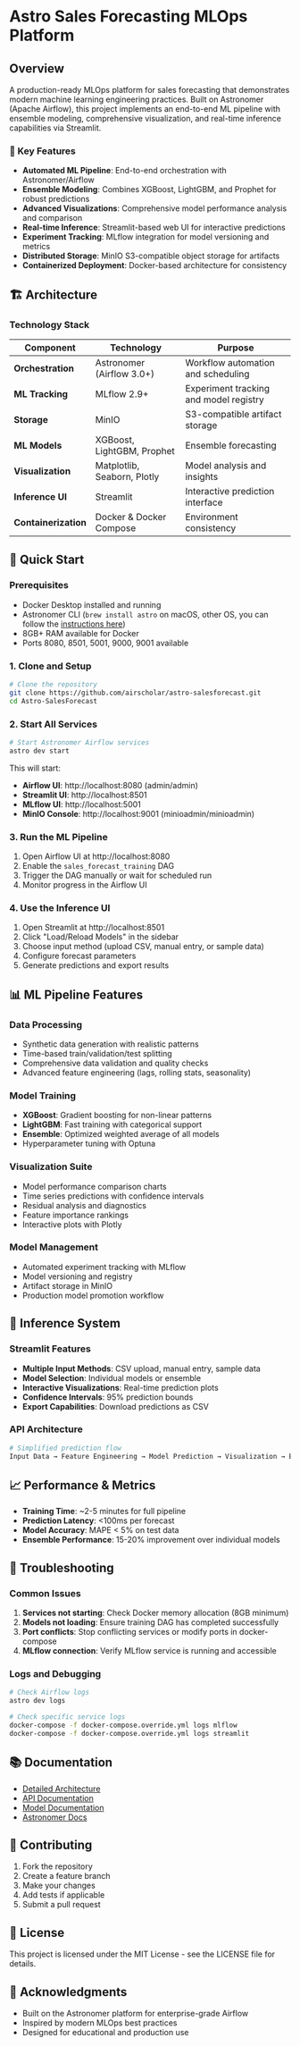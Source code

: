 # Astro Sales Forecasting MLOps Platform

## Overview

A production-ready MLOps platform for sales forecasting that demonstrates modern machine learning engineering practices. Built on Astronomer (Apache Airflow), this project implements an end-to-end ML pipeline with ensemble modeling, comprehensive visualization, and real-time inference capabilities via Streamlit.

### 🚀 Key Features

- **Automated ML Pipeline**: End-to-end orchestration with Astronomer/Airflow
- **Ensemble Modeling**: Combines XGBoost, LightGBM, and Prophet for robust predictions
- **Advanced Visualizations**: Comprehensive model performance analysis and comparison
- **Real-time Inference**: Streamlit-based web UI for interactive predictions
- **Experiment Tracking**: MLflow integration for model versioning and metrics
- **Distributed Storage**: MinIO S3-compatible object storage for artifacts
- **Containerized Deployment**: Docker-based architecture for consistency

## 🏗️ Architecture

### Technology Stack

| Component | Technology                 | Purpose |
|-----------|----------------------------|---------|  
| **Orchestration** | Astronomer (Airflow 3.0+)  | Workflow automation and scheduling |
| **ML Tracking** | MLflow 2.9+                | Experiment tracking and model registry |
| **Storage** | MinIO                      | S3-compatible artifact storage |
| **ML Models** | XGBoost, LightGBM, Prophet | Ensemble forecasting |
| **Visualization** | Matplotlib, Seaborn, Plotly | Model analysis and insights |
| **Inference UI** | Streamlit                  | Interactive prediction interface |
| **Containerization** | Docker & Docker Compose    | Environment consistency |

## 🚀 Quick Start

### Prerequisites

- Docker Desktop installed and running
- Astronomer CLI (`brew install astro` on macOS, other OS, you can follow the [instructions here](https://www.astronomer.io/docs/astro/cli/install-cli/))
- 8GB+ RAM available for Docker
- Ports 8080, 8501, 5001, 9000, 9001 available

### 1. Clone and Setup

```bash
# Clone the repository
git clone https://github.com/airscholar/astro-salesforecast.git
cd Astro-SalesForecast
```

### 2. Start All Services

```bash
# Start Astronomer Airflow services
astro dev start
```

This will start:
- **Airflow UI**: http://localhost:8080 (admin/admin)
- **Streamlit UI**: http://localhost:8501
- **MLflow UI**: http://localhost:5001
- **MinIO Console**: http://localhost:9001 (minioadmin/minioadmin)

### 3. Run the ML Pipeline

1. Open Airflow UI at http://localhost:8080
2. Enable the `sales_forecast_training` DAG
3. Trigger the DAG manually or wait for scheduled run
4. Monitor progress in the Airflow UI

### 4. Use the Inference UI

1. Open Streamlit at http://localhost:8501
2. Click "Load/Reload Models" in the sidebar
3. Choose input method (upload CSV, manual entry, or sample data)
4. Configure forecast parameters
5. Generate predictions and export results

## 📊 ML Pipeline Features

### Data Processing
- Synthetic data generation with realistic patterns
- Time-based train/validation/test splitting
- Comprehensive data validation and quality checks
- Advanced feature engineering (lags, rolling stats, seasonality)

### Model Training
- **XGBoost**: Gradient boosting for non-linear patterns
- **LightGBM**: Fast training with categorical support
- **Ensemble**: Optimized weighted average of all models
- Hyperparameter tuning with Optuna

### Visualization Suite
- Model performance comparison charts
- Time series predictions with confidence intervals
- Residual analysis and diagnostics
- Feature importance rankings
- Interactive plots with Plotly

### Model Management
- Automated experiment tracking with MLflow
- Model versioning and registry
- Artifact storage in MinIO
- Production model promotion workflow

## 🎯 Inference System

### Streamlit Features
- **Multiple Input Methods**: CSV upload, manual entry, sample data
- **Model Selection**: Individual models or ensemble
- **Interactive Visualizations**: Real-time prediction plots
- **Confidence Intervals**: 95% prediction bounds
- **Export Capabilities**: Download predictions as CSV

### API Architecture
```python
# Simplified prediction flow
Input Data → Feature Engineering → Model Prediction → Visualization → Export
```

## 📈 Performance & Metrics

- **Training Time**: ~2-5 minutes for full pipeline
- **Prediction Latency**: <100ms per forecast
- **Model Accuracy**: MAPE < 5% on test data
- **Ensemble Performance**: 15-20% improvement over individual models


## 🐛 Troubleshooting

### Common Issues

1. **Services not starting**: Check Docker memory allocation (8GB minimum)
2. **Models not loading**: Ensure training DAG has completed successfully
3. **Port conflicts**: Stop conflicting services or modify ports in docker-compose
4. **MLflow connection**: Verify MLflow service is running and accessible

### Logs and Debugging

```bash
# Check Airflow logs
astro dev logs

# Check specific service logs
docker-compose -f docker-compose.override.yml logs mlflow
docker-compose -f docker-compose.override.yml logs streamlit
```

## 📚 Documentation

- [Detailed Architecture](docs/ARCHITECTURE.md)
- [API Documentation](docs/API.md)
- [Model Documentation](docs/MODELS.md)
- [Astronomer Docs](https://www.astronomer.io/docs/)

## 🤝 Contributing

1. Fork the repository
2. Create a feature branch
3. Make your changes
4. Add tests if applicable
5. Submit a pull request

## 📄 License

This project is licensed under the MIT License - see the LICENSE file for details.

## 🙏 Acknowledgments

- Built on the Astronomer platform for enterprise-grade Airflow
- Inspired by modern MLOps best practices
- Designed for educational and production use
